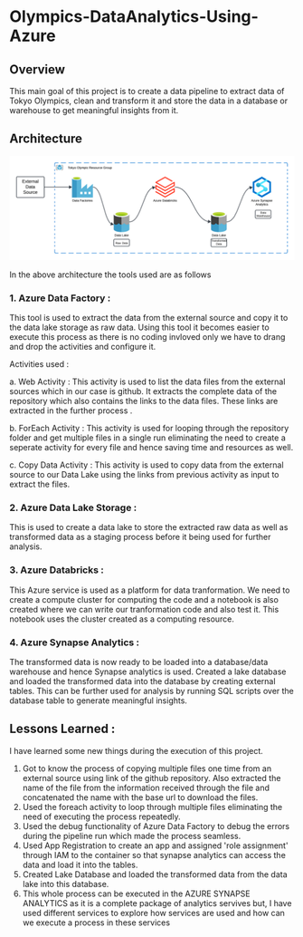 # Olympics-DataAnalytics-Using-Azure

## Overview
This main goal of this project is to create a data pipeline to extract data of Tokyo Olympics, clean and transform it and store the data in a database or warehouse to get meaningful insights from it.



## Architecture
![Architecture](Tokyo_olympic_Architecture.png)

In the above architecture the tools used are as follows

### 1. Azure Data Factory : 
This tool is used to extract the data from the external source and copy it to the data lake storage as raw data. Using this tool it becomes easier to execute this process as there is no                            coding invloved only we have to drang and drop the activities and configure it.

Activities used :

a. Web Activity : This activity is used to list the data files from the external sources which in our case is github. It extracts the complete data of the repository which also contains 
the links to the data files. These links are extracted in the further process .

b. ForEach Activity :  This activity is used for looping through the repository folder and get multiple files in a single run eliminating the need to create a seperate activity for every                          file and hence saving time and resources as well.

c. Copy Data Activity : This activity is used to copy data from the external source to our Data Lake using the links from previous activity as input to extract the files.

### 2. Azure Data Lake Storage :
This is used to create a data lake to store the extracted raw data as well as transformed data as a staging process before it being used for further analysis.

### 3. Azure Databricks :  
This Azure service is used as a platform for data tranformation. We need to create a compute cluster for computing the code and a notebook is also created where we can write our tranformation code and also test it. This notebook uses the cluster created as a computing resource.

### 4. Azure Synapse Analytics : 
The transformed data is now ready to be loaded into a database/data warehouse and hence Synapse analytics is used. Created a lake database and loaded the transformed data into the database by creating external tables. This can be further used for analysis by running SQL scripts over the database table to generate meaningful insights.






## Lessons Learned : 
I have learned some new things during the execution of this project.
1. Got to know the process of copying multiple files one time from an external source using link of the github repository. Also extracted the name of the file from the information received through the file and concatenated the name with the base url to download the files.
2. Used the foreach activity to loop through multiple files eliminating the need of executing the process repeatedly.
3. Used the debug functionality of Azure Data Factory to debug the errors during the pipeline run which made the process seamless.
4. Used App Registration to create an app and assigned 'role assignment' through IAM to the container so that synapse analytics can access the data and load it into the tables.
5. Created Lake Database and loaded the transformed data from the data lake into this database.
6. This whole process can be executed in the AZURE SYNAPSE ANALYTICS as it is a complete package of analytics servives but, I have used different services to explore how services are used and how can we execute
a process in these services  
